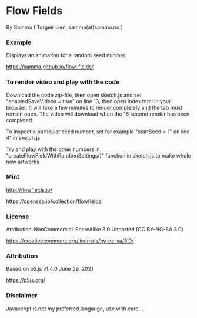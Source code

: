 # Flow Fields
By Samma ( Torgeir Lien, samma(at)samma.no )

### Example

Displays an animation for a random seed number.

https://samma.github.io/flow-fields/

### To render video and play with the code

Download the code zip-file, then open sketch.js and set "enabledSaveVideos = true" on line 13, then open index.html in your browser. It will take a few minutes to render completely and the tab must remain open. The video will download when the 16 second render has been completed.

To inspect a particular seed number, set for example "startSeed = 1" on line 41 in sketch.js

Try and play with the other numbers in "createFlowFieldWithRandomSettings()" function in sketch.js to make whole new artworks 

### Mint

http://flowfields.io/

https://opensea.io/collection/flowfields

### License 

Attribution-NonCommercial-ShareAlike 3.0 Unported (CC BY-NC-SA 3.0) 

https://creativecommons.org/licenses/by-nc-sa/3.0/

### Attribution

Based on p5.js v1.4.0 June 29, 2021

https://p5js.org/

### Disclaimer

Javascript is not my preferred langauge, use with care... 
